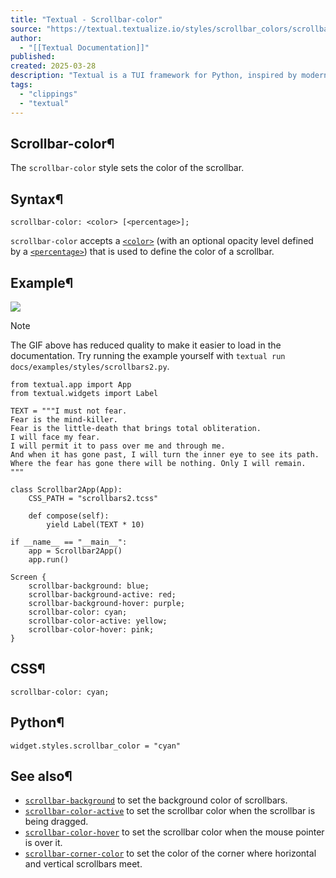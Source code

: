 ```yaml
---
title: "Textual - Scrollbar-color"
source: "https://textual.textualize.io/styles/scrollbar_colors/scrollbar_color/"
author:
  - "[[Textual Documentation]]"
published:
created: 2025-03-28
description: "Textual is a TUI framework for Python, inspired by modern web development."
tags:
  - "clippings"
  - "textual"
---
```

## Scrollbar-color¶

The `scrollbar-color` style sets the color of the scrollbar.

## Syntax¶

```
scrollbar-color: <color> [<percentage>];
```

`scrollbar-color` accepts a [`<color>`](https://textual.textualize.io/css_types/color/) (with an optional opacity level defined by a [`<percentage>`](https://textual.textualize.io/css_types/percentage/)) that is used to define the color of a scrollbar.

## Example¶

![](https://textual.textualize.io/styles/scrollbar_colors/scrollbar_colors_demo.gif)

Note

The GIF above has reduced quality to make it easier to load in the documentation. Try running the example yourself with `textual run docs/examples/styles/scrollbars2.py`.

```
from textual.app import App
from textual.widgets import Label

TEXT = """I must not fear.
Fear is the mind-killer.
Fear is the little-death that brings total obliteration.
I will face my fear.
I will permit it to pass over me and through me.
And when it has gone past, I will turn the inner eye to see its path.
Where the fear has gone there will be nothing. Only I will remain.
"""

class Scrollbar2App(App):
    CSS_PATH = "scrollbars2.tcss"

    def compose(self):
        yield Label(TEXT * 10)

if __name__ == "__main__":
    app = Scrollbar2App()
    app.run()
```

```
Screen {
    scrollbar-background: blue;
    scrollbar-background-active: red;
    scrollbar-background-hover: purple;
    scrollbar-color: cyan;
    scrollbar-color-active: yellow;
    scrollbar-color-hover: pink;
}
```

## CSS¶

```
scrollbar-color: cyan;
```

## Python¶

```
widget.styles.scrollbar_color = "cyan"
```

## See also¶

- [`scrollbar-background`](https://textual.textualize.io/styles/scrollbar_colors/scrollbar_background/) to set the background color of scrollbars.
- [`scrollbar-color-active`](https://textual.textualize.io/styles/scrollbar_colors/scrollbar_color_active/) to set the scrollbar color when the scrollbar is being dragged.
- [`scrollbar-color-hover`](https://textual.textualize.io/styles/scrollbar_colors/scrollbar_color_hover/) to set the scrollbar color when the mouse pointer is over it.
- [`scrollbar-corner-color`](https://textual.textualize.io/styles/scrollbar_colors/scrollbar_corner_color/) to set the color of the corner where horizontal and vertical scrollbars meet.